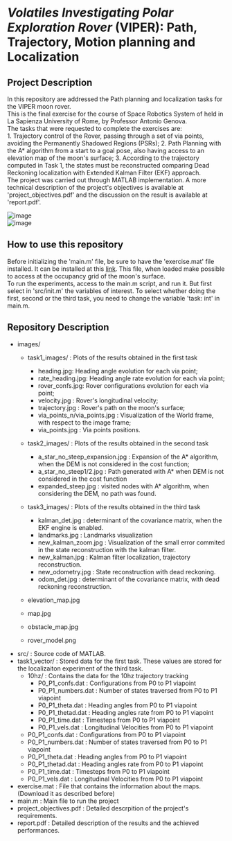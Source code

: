 # *Volatiles Investigating Polar Exploration Rover* (VIPER): Path, Trajectory, Motion planning and Localization  

## Project Description
In this repository are addressed the Path planning and localization tasks for the VIPER moon rover.  
This is the final exercise for the course of Space Robotics System of held in La Sapienza University of Rome, by Professor Antonio Genova.  
The tasks that were requested to complete the exercises are:  
    1. Trajectory control of the Rover, passing through a set of via points, avoiding the Permanently Shadowed Regions (PSRs);
    2. Path Planning with the A* algorithm from a start to a goal pose, also having access to an elevation map of the moon's surface;
    3. According to the trajectory computed in Task 1, the states must be reconstructed comparing Dead Reckoning localization with Extended Kalman Filter (EKF) approach.  
The project was carried out through MATLAB implementation. A more technical description of the project's objectives is available at 'project_objectives.pdf' and the discussion on the result is available at 'report.pdf'.  

![image](http://drive.google.com/uc?export=view&id=1F7fqyJTW6OzYF4QJuWCNxlJpSBloW9he)  
![image](http://drive.google.com/uc?export=view&id=1FMlh_H7Vx6WzMw9WDfs8HZRYpRPBZlCH)
## How to use this repository 
Before initializing the 'main.m' file, be sure to have the 'exercise.mat' file installed. It can be installed at this [link](https://drive.google.com/file/d/1pc2K26E_A2ZkY_A6XljhpC_EZEfGdfmr/view?usp=drive_link). This file, when loaded make possible to access at the occupancy grid of the moon's surface.  
To run the experiments, access to the main.m script, and run it. But first select in 'src/init.m' the variables of interest. To select whether doing the first, second or the third task, you need to change the variable 'task: int' in main.m.  
## Repository Description
* images/  
    * task1_images/ : Plots of the results obtained in the first task  
        * heading.jpg: Heading angle evolution for each via point;
        * rate_heading.jpg: Heading angle rate evolution for each via point;
        * rover_confs.jpg: Rover configurations evolution for each via point;
        * velocity.jpg : Rover's longitudinal velocity;
        * trajectory.jpg : Rover's path on the moon's surface;
        * via_points_n/via_points.jpg : Visualization of the World frame, with respect to the image frame;
        * via_points.jpg : Via points positions.
    
    * task2_images/ : Plots of the results obtained in the second task  
        * a_star_no_steep_expansion.jpg : Expansion of the A* algorithm, when the DEM is not considered in the cost function;
        * a_star_no_steep1/2.jpg : Path generated with A* when DEM is not considered in the cost function  
        * expanded_steep.jpg : visited nodes with A* algorithm, when considering the DEM, no path was found.     

    * task3_images/ : Plots of the results obtained in the third task  
        * kalman_det.jpg : determinant of the covariance matrix, when the EKF engine is enabled.  
        * landmarks.jpg : Landmarks visualization  
        * new_kalman_zoom.jpg : Visualization of the small error commited in the state reconstruction with the kalman filter.  
        * new_kalman.jpg : Kalman filter localization, trajectory reconstruction.  
        * new_odometry.jpg : State reconstruction with dead reckoning.  
        * odom_det.jpg : determinant of the covariance matrix, with dead reckoning reconstruction.

    
    * elevation_map.jpg  
    * map.jpg  
    * obstacle_map.jpg  
    * rover_model.png  
* src/ : Source code of MATLAB.
* task1_vector/ : Stored data for the first task. These values are stored for the localizaiton experiment of the third task.  
    * 10hz/ : Contains the data for the 10hz trajectory tracking  
        * P0_P1_confs.dat : Configurations from P0 to P1 viapoint
        * P0_P1_numbers.dat : Number of states traversed from P0 to P1 viapoint
        * P0_P1_theta.dat : Heading angles from P0 to P1 viapoint
        * P0_P1_thetad.dat : Heading angles rate from P0 to P1 viapoint
        * P0_P1_time.dat : Timesteps from P0 to P1 viapoint
        * P0_P1_vels.dat : Longitudinal Velocities from P0 to P1 viapoint 
    * P0_P1_confs.dat : Configurations from P0 to P1 viapoint
    * P0_P1_numbers.dat : Number of states traversed from P0 to P1 viapoint
    * P0_P1_theta.dat : Heading angles from P0 to P1 viapoint
    * P0_P1_thetad.dat : Heading angles rate from P0 to P1 viapoint
    * P0_P1_time.dat : Timesteps from P0 to P1 viapoint
    * P0_P1_vels.dat : Longitudinal Velocities from P0 to P1 viapoint  
* exercise.mat : File that contains the information about the maps. (Download it as described before)   
* main.m : Main file to run the project  
* project_objectives.pdf : Detailed descrpition of the project's requirements.  
* report.pdf : Detailed description of the results and the achieved performances.


